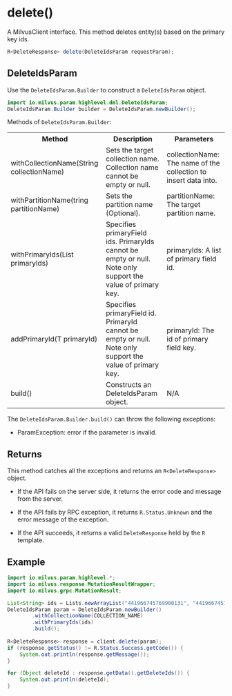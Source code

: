 # delete()

A MilvusClient interface. This method deletes entity(s) based on the primary key ids.

```java
R<DeleteResponse> delete(DeleteIdsParam requestParam);
```

## DeleteIdsParam

Use the `DeleteIdsParam.Builder` to construct a `DeleteIdsParam` object.

```java
import io.milvus.param.highlevel.dml.DeleteIdsParam;
DeleteIdsParam.Builder builder = DeleteIdsParam.newBuilder();
```

Methods of `DeleteIdsParam.Builder`:

<table>
    <tr>
        <th>Method</th>
        <th>Description</th>
        <th>Parameters</th>
    </tr>
    <tr>
        <td>withCollectionName(String collectionName)</td>
        <td>Sets the target collection name. Collection name cannot be empty or null.</td>
        <td>collectionName: The name of the collection to insert data into.</td>
    </tr>
    <tr>
        <td>withPartitionName(tring partitionName)</td>
        <td>Sets the partition name (Optional).</td>
        <td>partitionName: The target partition name.</td>
    </tr>
    <tr>
        <td>withPrimaryIds(List<T> primaryIds)</td>
        <td>Specifies primaryField ids. PrimaryIds cannot be empty or null.<br/>Note only support the value of primary key.</td>
        <td>primaryIds: A list of primary field id.</td>
    </tr>
    <tr>
        <td>addPrimaryId(T primaryId)</td>
        <td>Specifies primaryField id. PrimaryId cannot be empty or null.<br/>Note only support the value of primary key.</td>
        <td>primaryId: The id of primary field key.</td>
    </tr>
    <tr>
        <td>build()</td>
        <td>Constructs an DeleteIdsParam object.</td>
        <td>N/A</td>
    </tr>
</table>

The `DeleteIdsParam.Builder.build()` can throw the following exceptions:

- ParamException: error if the parameter is invalid.

## Returns

This method catches all the exceptions and returns an `R<DeleteResponse>` object.

- If the API fails on the server side, it returns the error code and message from the server.

- If the API fails by RPC exception, it returns `R.Status.Unknown` and the error message of the exception.

- If the API succeeds, it returns a valid `DeleteResponse` held by the `R` template.

## Example

```java
import io.milvus.param.highlevel.*;
import io.milvus.response.MutationResultWrapper;
import io.milvus.grpc.MutationResult;

List<String> ids = Lists.newArrayList("441966745769900131", "441966745769900133");
DeleteIdsParam param = DeleteIdsParam.newBuilder()
        .withCollectionName(COLLECTION_NAME)
        .withPrimaryIds(ids)
        .build();
        
R<DeleteResponse> response = client.delete(param);
if (response.getStatus() != R.Status.Success.getCode()) {
    System.out.println(response.getMessage());
}

for (Object deleteId : response.getData().getDeleteIds()) {
    System.out.println(deleteId);
}
```

